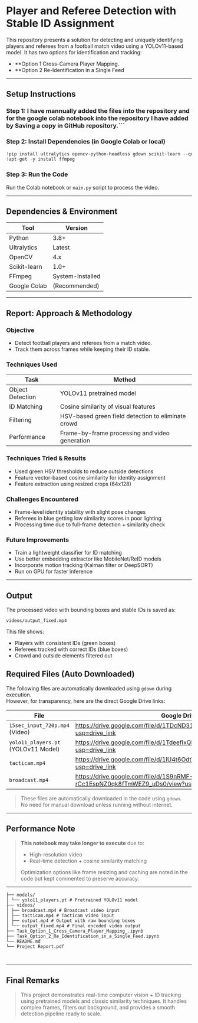# Player and Referee Detection with Stable ID Assignment

This repository presents a solution for detecting and uniquely identifying players and referees from a football match video using a YOLOv11-based model. It has two options for identification and tracking:
- **Option 1 Cross-Camera Player Mapping.
- **Option 2 Re-Identification in a Single Feed
---

## Setup Instructions

### Step 1: I have mannually added the files into the repository and for the google colab notebook into the repository I have added by Saving a copy in GitHub repository.```

### Step 2: Install Dependencies (in Google Colab or local)
```python
!pip install ultralytics opencv-python-headless gdown scikit-learn --quiet
!apt-get -y install ffmpeg  
```

### Step 3: Run the Code
Run the Colab notebook or `main.py` script to process the video.

---

## Dependencies & Environment

| Tool         | Version 	  |
|--------------|------------------|
| Python       | 3.8+    	  |
| Ultralytics  | Latest  	  |
| OpenCV       | 4.x     	  | 
| Scikit-learn | 1.0+    	  |
| FFmpeg       | System-installed |
| Google Colab | (Recommended)    |

---

## Report: Approach & Methodology

### Objective
- Detect football players and referees from a match video.
- Track them across frames while keeping their ID stable.

### Techniques Used

| Task 		   | Method 						|
|------------------|----------------------------------------------------|
| Object Detection | YOLOv11 pretrained model 				|
| ID Matching 	   | Cosine similarity of visual features 		|
| Filtering 	   | HSV-based green field detection to eliminate crowd |
| Performance 	   | Frame-by-frame processing and video generation 	|

### Techniques Tried & Results
- Used green HSV thresholds to reduce outside detections 
- Feature vector-based cosine similarity for identity assignment 
- Feature extraction using resized crops (64x128) 

### Challenges Encountered
- Frame-level identity stability with slight pose changes
- Referees in blue getting low similarity scores in poor lighting
- Processing time due to full-frame detection + similarity check

### Future Improvements
- Train a lightweight classifier for ID matching
- Use better embedding extractor like MobileNet/ReID models
- Incorporate motion tracking (Kalman filter or DeepSORT)
- Run on GPU for faster inference

---

## Output
The processed video with bounding boxes and stable IDs is saved as:

```
videos/output_fixed.mp4
```

This file shows:
- Players with consistent IDs (green boxes)
- Referees tracked with correct IDs (blue boxes)
- Crowd and outside elements filtered out

## Required Files (Auto Downloaded)

The following files are automatically downloaded using `gdown` during execution.  
However, for transparency, here are the direct Google Drive links:

| File                  	      | Google Drive Link                                                                    |
|-------------------------------------|--------------------------------------------------------------------------------------|
| `15sec_input_720p.mp4` (Video)      | https://drive.google.com/file/d/1TDcND31fvEDvcnZCaianTxJrmT8q7iIi/view?usp=drive_link|
| `yolo11_players.pt` (YOLOv11 Model) | https://drive.google.com/file/d/1TdeefIxQIPoiZeVV7VvFW7998_iFRyTl/view?usp=drive_link|
| `tacticam.mp4`		      | https://drive.google.com/file/d/1lU4t6OdtVHGAda1oE9PNH_hcctBqLuDS/view?usp=drive_link|
| `broadcast.mp4`		      | https://drive.google.com/file/d/1S9nRMF-rCc1EspNZ0qk8fTmWEZ9_uDs0/view?usp=drive_link|

 
> These files are automatically downloaded in the code using `gdown`.  
> No need for manual download unless running without internet.


---

## Performance Note

> **This notebook may take longer to execute** due to:
> - High-resolution video
> - Real-time detection + cosine similarity matching
>
> Optimization options like frame resizing and caching are noted in the code but kept commented to preserve accuracy.

---


```
├── models/
│ └── yolo11_players.pt # Pretrained YOLOv11 model
├── videos/
│ ├── broadcast.mp4 # Broadcast video input
│ ├── tacticam.mp4 # Tacticam video input
│ ├── output.mp4 # Output with raw bounding boxes
│ └── output_fixed.mp4 # Final encoded video output
├── Task_Option_1_Cross_Camera_Player_Mapping_.ipynb
├── Task_Option_2_Re_Identification_in_a_Single_Feed.ipynb
└── README.md
└── Project Report.pdf

              
```

---

## Final Remarks

> This project demonstrates real-time computer vision + ID tracking using pretrained models and classic similarity techniques. It handles complex frames, filters out background, and provides a smooth detection pipeline ready to scale.
